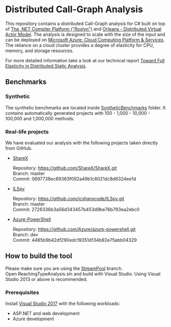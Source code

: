 # Distributed Call-Graph Analysis

This repository contains a distributed Call-Graph analysis for C# built on top of [The .NET Compiler Platform ("Roslyn")](https://github.com/dotnet/roslyn) and [Orleans - Distributed Virtual Actor Model](https://github.com/dotnet/orleans). The analysis is designed to scale with the size of the input and can be deployed on [Microsoft Azure: Cloud Computing Platform & Services](https://azure.microsoft.com/). The reliance on a cloud cluster provides a degree of elasticity for CPU, memory, and storage resources.

For more detailed information take a look at our technical report [Toward Full Elasticity in Distributed Static Analysis](https://www.doc.ic.ac.uk/~livshits/papers/tr/scalable_tr.pdf).

## Benchmarks

### Synthetic

The synthetic benchmarks are located inside [SyntheticBenchmarks](https://github.com/too4words/Call-Graph-Builder-DotNet/tree/StreamPool/SyntheticBenchmarks) folder. It contains automatically generated projects with 100 - 1,000 - 10,000 - 100,000 and 1,000,000 methods.

### Real-life projects

We have evaluated our analysis with the following projects taken directly from GitHub.

* [ShareX](https://github.com/ShareX/ShareX)

  Repository: https://github.com/ShareX/ShareX.git  
  Branch: master  
  Commit: 0697738ec89363f092a49b1c6021dc8d6324ee1d

* [ILSpy](https://github.com/icsharpcode/ILSpy)

  Repository: https://github.com/icsharpcode/ILSpy.git  
  Branch: master  
  Commit: 2726336b3a56d343457b453d9be76b793ea2ebc0

* [Azure-PowerShell](https://github.com/Azure/azure-powershell)

  Repository: https://github.com/Azure/azure-powershell.git  
  Branch: dev  
  Commit: 4485b9b42df290edc19351d134b92e75abb04329

## How to build the tool

Please make sure you are using the [StreamPool](https://github.com/too4words/Call-Graph-Builder-DotNet/tree/StreamPool) branch.  
Open ReachingTypeAnalysis.sln and build with Visual Studio. Using Visual Studio 2013 or above is recommended.

### Prerequisites

Install [Visual Studio 2017](https://www.visualstudio.com/downloads/) with the following workloads:

* ASP.NET and web development
* Azure development
